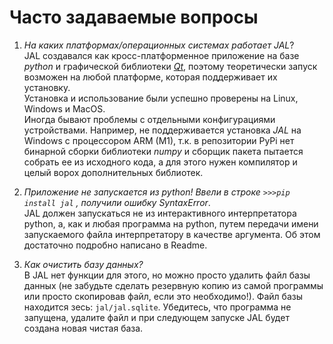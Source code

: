 # Часто задаваемые вопросы

1. *На каких платформах/операционных системах работает JAL*?  
JAL создавался как кросс-платформенное приложение на базе *python* и графической библиотеки *[Qt](https://www.qt.io/)*, 
поэтому теоретически запуск возможен на любой платформе, которая поддерживает их установку.  
Установка и использование были успешно проверены на Linux, Windows и MacOS.  
Иногда бывают проблемы с отдельными конфигурациями устройствами. Например, не поддерживается установка *JAL* на Windows с процессором ARM (M1), т.к. в репозитории PyPi нет бинарной сборки библиотеки *numpy* и сборщик пакета пытается собрать ее из исходного кода, а для этого нужен компилятор и целый ворох дополнительных библиотек.

2. *Приложение не запускается из python! Ввели в строке `>>>pip install jal` , получили ошибку SyntaxError*.  
JAL должен запускаться не из интерактивного интерпретатора python, а, как и любая программа на python, путем передачи имени запускаемого файла интерпретатору в качестве аргумента. Об этом достаточно подробно написано в Readme.

3. *Как очистить базу данных?*  
В JAL нет функции для этого, но можно просто удалить файл базы данных (не забудьте сделать резервную копию из самой программы или просто скопировав файл, если это необходимо!). Файл базы находится зесь: `jal/jal.sqlite`. Убедитесь, что программа не запущена, удалите файл и при следующем запуске JAL будет создана новая чистая база.
